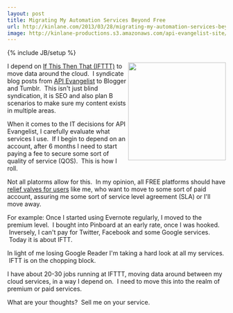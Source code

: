 ```yaml
---
layout: post
title: Migrating My Automation Services Beyond Free
url: http://kinlane.com/2013/03/28/migrating-my-automation-services-beyond-free/
image: http://kinlane-productions.s3.amazonaws.com/api-evangelist-site/blog/IFTTT-logo.jpeg
---
```

{% include JB/setup %}
<p>
     <a href="https://ifttt.com/"><img src="https://s3.amazonaws.com/kinlane-productions/api-evangelist/ifthisthenthat/IFTTT-logo.jpeg"  width="225" align="right"></a>
</p>
<p>
     I depend on <a href="https://ifttt.com/">If This Then That (IFTTT)</a> to move data around the cloud.  I syndicate blog posts from <a href="http://apievangelist.com">API Evangelist</a> to Blogger and Tumblr.  This isn't just blind syndication, it is SEO and also plan B scenarios to make sure my content exists in multiple areas.
</p>
<p>
     When it comes to the IT decisions for API Evangelist, I carefully evaluate what services I use.  If I begin to depend on an account, after 6 months I need to start paying a fee to secure some sort of quality of service (QOS).  This is how I roll.
</p>
<p>
     Not all platorms allow for this.  In my opinion, all FREE platforms should have <a href="http://apievangelist.com/2012/05/31/provide-release-valves-for-api-rate-limits/">relief valves for users</a> like me, who want to move to some sort of paid account, assuring me some sort of service level agreement (SLA) or I'll move away.
</p>
<p>
     For example: Once I started using Evernote regularly, I moved to the premium level.  I bought into Pinboard at an early rate, once I was hooked.  Inversely, I can't pay for Twitter, Facebook and some Google services.  Today it is about IFTT.
</p>
<p>
     In light of me losing Google Reader I'm taking a hard look at all my services.  IFTT is on the chopping block.
</p>
<p>
     I have about 20-30 jobs running at IFTTT, moving data around between my cloud services, in a way I depend on.  I need to move this into the realm of premium or paid services.  
</p>
<p>
     What are your thoughts?  Sell me on your service.
</p>